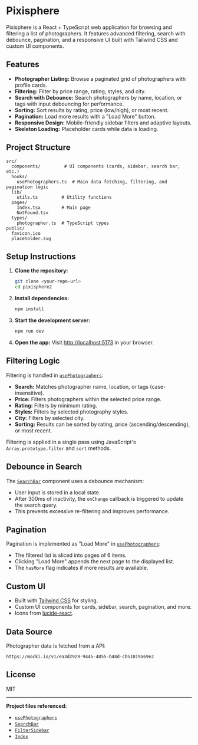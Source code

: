 # Pixisphere

Pixisphere is a React + TypeScript web application for browsing and filtering a list of photographers. It features advanced filtering, search with debounce, pagination, and a responsive UI built with Tailwind CSS and custom UI components.

## Features

- **Photographer Listing:** Browse a paginated grid of photographers with profile cards.
- **Filtering:** Filter by price range, rating, styles, and city.
- **Search with Debounce:** Search photographers by name, location, or tags with input debouncing for performance.
- **Sorting:** Sort results by rating, price (low/high), or most recent.
- **Pagination:** Load more results with a "Load More" button.
- **Responsive Design:** Mobile-friendly sidebar filters and adaptive layouts.
- **Skeleton Loading:** Placeholder cards while data is loading.

## Project Structure

```
src/
  components/         # UI components (cards, sidebar, search bar, etc.)
  hooks/
    usePhotographers.ts  # Main data fetching, filtering, and pagination logic
  lib/
    utils.ts         # Utility functions
  pages/
    Index.tsx        # Main page
    NotFound.tsx
  types/
    photographer.ts  # TypeScript types
public/
  favicon.ico
  placeholder.svg
```

## Setup Instructions

1. **Clone the repository:**
   ```sh
   git clone <your-repo-url>
   cd pixisphere2
   ```

2. **Install dependencies:**
   ```sh
   npm install
   ```

3. **Start the development server:**
   ```sh
   npm run dev
   ```

4. **Open the app:**
   Visit [http://localhost:5173](http://localhost:5173) in your browser.

## Filtering Logic

Filtering is handled in [`usePhotographers`](src/hooks/usePhotographers.ts):

- **Search:** Matches photographer name, location, or tags (case-insensitive).
- **Price:** Filters photographers within the selected price range.
- **Rating:** Filters by minimum rating.
- **Styles:** Filters by selected photography styles.
- **City:** Filters by selected city.
- **Sorting:** Results can be sorted by rating, price (ascending/descending), or most recent.

Filtering is applied in a single pass using JavaScript's `Array.prototype.filter` and `sort` methods.

## Debounce in Search

The [`SearchBar`](src/components/SearchBar.tsx) component uses a debounce mechanism:

- User input is stored in a local state.
- After 300ms of inactivity, the `onChange` callback is triggered to update the search query.
- This prevents excessive re-filtering and improves performance.

## Pagination

Pagination is implemented as "Load More" in [`usePhotographers`](src/hooks/usePhotographers.ts):

- The filtered list is sliced into pages of 6 items.
- Clicking "Load More" appends the next page to the displayed list.
- The `hasMore` flag indicates if more results are available.

## Custom UI

- Built with [Tailwind CSS](tailwind.config.ts) for styling.
- Custom UI components for cards, sidebar, search, pagination, and more.
- Icons from [lucide-react](https://lucide.dev/).

## Data Source

Photographer data is fetched from a API:
```
https://mocki.io/v1/ea3d2929-9445-4855-b48d-cb51019a69e2
```

## License

MIT

---

**Project files referenced:**
- [`usePhotographers`](src/hooks/usePhotographers.ts)
- [`SearchBar`](src/components/SearchBar.tsx)
- [`FilterSidebar`](src/components/FilterSidebar.tsx)
- [`Index`](src/pages/Index.tsx)